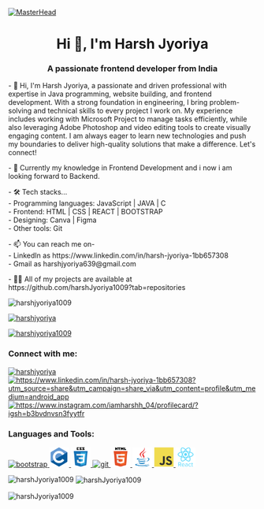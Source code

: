 [![MasterHead](https://miro.medium.com/v2/resize:fit:1358/1*AcHKo_tYTYxoeb-w6dKnrQ.gif)](https://rishavchanda.io)
<h1 align="center">Hi 👋, I'm Harsh Jyoriya</h1>

<h3 align="center">A passionate frontend developer from India</h3>
<img align="right" width="400px" src="https://miro.medium.com/v2/resize:fit:1360/1*zVnWJtyGOX_kUIDm6ccCfQ.gif" alt="" srcset="">
<p align="left">- 🔭 Hi, I'm Harsh Jyoriya, a passionate and driven professional with expertise in Java programming, website building, and frontend development. With a strong foundation in engineering, I bring problem-solving and technical skills to every project I work on. My experience includes working with Microsoft Project to manage tasks efficiently, while also leveraging Adobe Photoshop and video editing tools to create visually engaging content. I am always eager to learn new technologies and push my boundaries to deliver high-quality solutions that make a difference. Let's connect!
</p>
<p align="left">- 🌱 Currently my knowledge in Frontend Development and i now i am looking forward to Backend. </p>
<p align="left">- 🛠️ Tech stacks...<br>
    - Programming languages: JavaScript | JAVA | C <br>
    - Frontend: HTML | CSS | REACT | BOOTSTRAP <br>
    - Designing: Canva | Figma <br>
    - Other tools: Git </p>
<p align="left">- 📫 You can reach me on- <br>
    -  LinkedIn as https://www.linkedin.com/in/harsh-jyoriya-1bb657308<br>
    -  Gmail as harshjyoriya639@gmail.com</p>
<p align="left">- 👨‍💻 All of my projects are available at https://github.com/harshJyoriya1009?tab=repositories</p>
<p align="left"> <img src="https://komarev.com/ghpvc/?username=harshjyoriya1009&label=Profile%20views&color=0e75b6&style=flat" alt="harshjyoriya1009" /> </p>
<p align="left"> <a href="https://www.linkedin.com/in/harsh-jyoriya-1bb657308" target="blank"><img src="https://img.shields.io/twitter/follow/harshjyoriya?logo=twitter&style=for-the-badge" alt="harshjyoriya" /></a> </p>

<p align="left"> <a href="https://github.com/ryo-ma/github-profile-trophy"><img src="https://github-profile-trophy.vercel.app/?username=harshjyoriya1009" alt="harshjyoriya1009" /></a> </p>


<h3 align="left">Connect with me:</h3>
<p align="left">
<a href="https://twitter.com/harshjyoriya" target="blank"><img align="center" src="https://raw.githubusercontent.com/rahuldkjain/github-profile-readme-generator/master/src/images/icons/Social/twitter.svg" alt="harshjyoriya" height="30" width="40" /></a>
<a href="https://www.linkedin.com/in/harsh-jyoriya-1bb657308" target="blank"><img align="center" src="https://raw.githubusercontent.com/rahuldkjain/github-profile-readme-generator/master/src/images/icons/Social/linked-in-alt.svg" alt="https://www.linkedin.com/in/harsh-jyoriya-1bb657308?utm_source=share&utm_campaign=share_via&utm_content=profile&utm_medium=android_app" height="30" width="40" /></a>
<a href="https://instagram.com/https://www.instagram.com/iamharshh_04/profilecard/?igsh=b3bvdnvsn3fyytfr" target="blank"><img align="center" src="https://raw.githubusercontent.com/rahuldkjain/github-profile-readme-generator/master/src/images/icons/Social/instagram.svg" alt="https://www.instagram.com/iamharshh_04/profilecard/?igsh=b3bvdnvsn3fyytfr" height="30" width="40" /></a>
</p>

<h3 align="left">Languages and Tools:</h3>
<p align="left"> <a href="https://getbootstrap.com" target="_blank" rel="noreferrer"> <img src="https://upload.wikimedia.org/wikipedia/commons/thumb/b/b2/Bootstrap_logo.svg/768px-Bootstrap_logo.svg.png" alt="bootstrap" width="45" height="40"/> </a>
    <a href="https://www.cprogramming.com/" target="_blank" rel="noreferrer"> <img src="https://raw.githubusercontent.com/devicons/devicon/master/icons/c/c-original.svg" alt="c" width="40" height="40"/> </a>
    <a href="https://www.w3schools.com/css/" target="_blank" rel="noreferrer"> <img src="https://raw.githubusercontent.com/devicons/devicon/master/icons/css3/css3-original-wordmark.svg" alt="css3" width="40" height="40"/> </a>
    <a href="https://git-scm.com/" target="_blank" rel="noreferrer"> <img src="https://www.vectorlogo.zone/logos/git-scm/git-scm-icon.svg" alt="git" width="40" height="40"/> </a> 
    <a href="https://www.w3.org/html/" target="_blank" rel="noreferrer"> <img src="https://raw.githubusercontent.com/devicons/devicon/master/icons/html5/html5-original-wordmark.svg" alt="html5" width="40" height="40"/> </a>
    <a href="https://www.java.com" target="_blank" rel="noreferrer"> <img src="https://raw.githubusercontent.com/devicons/devicon/master/icons/java/java-original.svg" alt="java" width="40" height="40"/> </a>
    <a href="https://developer.mozilla.org/en-US/docs/Web/JavaScript" target="_blank" rel="noreferrer"> <img src="https://raw.githubusercontent.com/devicons/devicon/master/icons/javascript/javascript-original.svg" alt="javascript" width="40" height="40"/> </a>
    <a href="https://reactjs.org/" target="_blank" rel="noreferrer"> <img src="https://raw.githubusercontent.com/devicons/devicon/master/icons/react/react-original-wordmark.svg" alt="react" width="40" height="40"/> </a>
</p>


<p><img align="left" src= "https://github-readme-stats.vercel.app/api/top-langs/?username=harshJyoriya1009&langs_count=8&count_private=false&layout=compact&theme=react&hide_border=true&bg_color=0D1117" alt="harshJyoriya1009" /></p>

<p>&nbsp;<img align="center" src="https://github-readme-stats.vercel.app/api?username=harshJyoriya1009&show_icons=true&locale=en" alt="harshJyoriya1009" /></p>


<p><img align="center" src="https://github-readme-streak-stats.herokuapp.com/?user=harshJyoriya1009&" alt="harshJyoriya1009" /></p>
